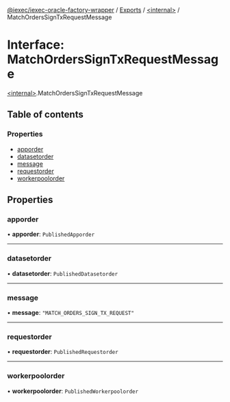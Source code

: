 [@iexec/iexec-oracle-factory-wrapper](../README.md) / [Exports](../modules.md) / [\<internal\>](../modules/internal_.md) / MatchOrdersSignTxRequestMessage

# Interface: MatchOrdersSignTxRequestMessage

[\<internal\>](../modules/internal_.md).MatchOrdersSignTxRequestMessage

## Table of contents

### Properties

- [apporder](internal_.MatchOrdersSignTxRequestMessage.md#apporder)
- [datasetorder](internal_.MatchOrdersSignTxRequestMessage.md#datasetorder)
- [message](internal_.MatchOrdersSignTxRequestMessage.md#message)
- [requestorder](internal_.MatchOrdersSignTxRequestMessage.md#requestorder)
- [workerpoolorder](internal_.MatchOrdersSignTxRequestMessage.md#workerpoolorder)

## Properties

### apporder

• **apporder**: `PublishedApporder`

___

### datasetorder

• **datasetorder**: `PublishedDatasetorder`

___

### message

• **message**: ``"MATCH_ORDERS_SIGN_TX_REQUEST"``

___

### requestorder

• **requestorder**: `PublishedRequestorder`

___

### workerpoolorder

• **workerpoolorder**: `PublishedWorkerpoolorder`
